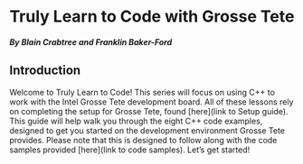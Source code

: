 # Truly Learn to Code with Grosse Tete
##### By Blain Crabtree and Franklin Baker-Ford
## Introduction
Welcome to Truly Learn to Code! This series will focus on using C++ to work with the Intel Grosse Tete development board. All of these lessons rely on completing the setup for Grosse Tete, found [here](link to Setup guide). This guide will help walk you through the eight C++ code examples, designed to get you started on the development environment Grosse Tete provides. Please note that this is designed to follow along with the code samples provided [here](link to code samples). Let’s get started!

